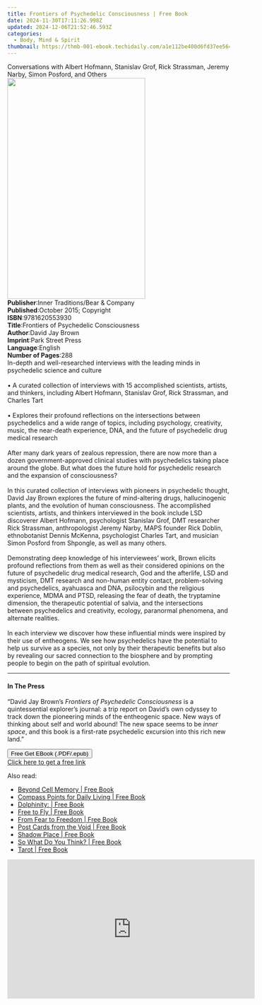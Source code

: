 ```yaml
---
title: Frontiers of Psychedelic Consciousness | Free Book
date: 2024-11-30T17:11:26.998Z
updated: 2024-12-06T21:52:46.593Z
categories:
  - Body, Mind & Spirit
thumbnail: https://thmb-001-ebook.techidaily.com/a1e112be400d6fd37ee5647f5d1f08cab94bef20b3ade2ef52cf246784f338ad.jpg
---
```

<main id="book-container">
  <div class="flex flex-col">
    <div class="book-brief flex-1 py-6 px-4 sm:p-6 md:py-10 md:px-8">
      <!-- brief-->
      <div class="book-brief-main">
        Conversations with Albert Hofmann, Stanislav Grof, Rick Strassman,
        Jeremy Narby, Simon Posford, and Others
      </div>
    </div>
    <div
      class="book-meta-info flex-1 grid gap-4 col-start-1 col-end-3 row-start-1 sm:mb-6 sm:grid-cols-4 lg:gap-6 lg:col-start-2 lg:row-end-6 lg:row-span-6 lg:mb-0"
    >
      <div
        class="book-meta-info-left place-content-center mt-4 p-4 text-sm leading-6 col-start-2 col-span-2 dark:text-slate-400"
      >
        <img
          class="w-full h-500 object-cover rounded-lg sm:h-255 sm:col-span-2 lg:col-span-full"
          src="https://img-001-ebook.techidaily.com/612c4f118b44f1c5f125c92de45be8127eb222dddec64098b78a94409885fa78.jpg"
          alt=""
          width="312"
          height="500"
        />
      </div>
      <div
        class="book-meta-info-right mt-2 col-start-1 row-start-2 col-span-3 self-center"
      >
        <!-- meta data  -->
        <div class="flex flex-col px-4 md:px-8">
          <div class="flex-1">
            <strong>Publisher</strong>:<span class="px-2"
              >Inner Traditions/Bear &amp; Company</span
            >
          </div>
          <div class="flex-1">
            <strong>Published</strong>:<span class="px-2"
              >October 2015; Copyright</span
            >
          </div>
          <div class="flex-1">
            <strong>ISBN</strong>:<span class="px-2">9781620553930</span>
          </div>
          <div class="flex-1">
            <strong>Title</strong>:<span class="px-2"
              >Frontiers of Psychedelic Consciousness</span
            >
          </div>
          <div class="flex-1">
            <strong>Author</strong>:<span class="px-2">David Jay Brown</span>
          </div>
          <div class="flex-1">
            <strong>Imprint</strong>:<span class="px-2">Park Street Press</span>
          </div>
          <div class="flex-1">
            <strong>Language</strong>:<span class="px-2">English</span>
          </div>
          <div class="flex-1">
            <strong>Number of Pages</strong>:<span class="px-2">288</span>
          </div>
        </div>
      </div>
    </div>
    <div class="book-description flex-1 py-6 px-4 sm:p-6 md:py-10 md:px-8">
      <div class="book-description-main">
        <div accordion-content="" id="description">
          In-depth and well-researched interviews with the leading minds in
          psychedelic science and culture <br />
          <br />• A curated collection of interviews with 15 accomplished
          scientists, artists, and thinkers, including Albert Hofmann, Stanislav
          Grof, Rick Strassman, and Charles Tart <br />
          <br />• Explores their profound reflections on the intersections
          between psychedelics and a wide range of topics, including psychology,
          creativity, music, the near-death experience, DNA, and the future of
          psychedelic drug medical research <br />
          <br />After many dark years of zealous repression, there are now more
          than a dozen government-approved clinical studies with psychedelics
          taking place around the globe. But what does the future hold for
          psychedelic research and the expansion of consciousness?
          <br /><br />In this curated collection of interviews with pioneers in
          psychedelic thought, David Jay Brown explores the future of
          mind-altering drugs, hallucinogenic plants, and the evolution of human
          consciousness. The accomplished scientists, artists, and thinkers
          interviewed in the book include LSD discoverer Albert Hofmann,
          psychologist Stanislav Grof, DMT researcher Rick Strassman,
          anthropologist Jeremy Narby, MAPS founder Rick Doblin, ethnobotanist
          Dennis McKenna, psychologist Charles Tart, and musician Simon Posford
          from Shpongle, as well as many others. <br /><br />Demonstrating deep
          knowledge of his interviewees’ work, Brown elicits profound
          reflections from them as well as their considered opinions on the
          future of psychedelic drug medical research, God and the afterlife,
          LSD and mysticism, DMT research and non-human entity contact,
          problem-solving and psychedelics, ayahuasca and DNA, psilocybin and
          the religious experience, MDMA and PTSD, releasing the fear of death,
          the tryptamine dimension, the therapeutic potential of salvia, and the
          intersections between psychedelics and creativity, ecology, paranormal
          phenomena, and alternate realities. <br /><br />In each interview we
          discover how these influential minds were inspired by their use of
          entheogens. We see how psychedelics have the potential to help us
          survive as a species, not only by their therapeutic benefits but also
          by revealing our sacred connection to the biosphere and by prompting
          people to begin on the path of spiritual evolution.
        </div>
        <div class="accordion-fader"></div>
      </div>
    </div>
    <div class="book-excerpts flex-1 py-6 px-4 sm:p-6 md:py-10 md:px-8">
      <!-- excerpts-->
      <div class="book-excerpts-main">
        <hr />
        <h4 class="placeholder placeholder-heading">
          <span>In The Press</span>
        </h4>
        <p>
          “David Jay Brown’s<i> Frontiers of Psychedelic Consciousness</i> is a
          quintessential explorer’s journal: a trip report on David’s own
          odyssey to track down the pioneering minds of the entheogenic space.
          New ways of thinking about self and world abound! The new space seems
          to be <i>inner space</i>, and this book is a first-rate psychedelic
          excursion into this rich new land.”
        </p>
      </div>
    </div>
    <div
      class="book-about-author flex-1 py-6 px-4 sm:p-6 md:py-10 md:px-8"
    ></div>
    <div class="book-free-get flex-1 py-6 px-4 sm:p-6 md:py-10 md:px-8">
      <button
        id="btn-free-get"
        class="bg-blue-500 hover:bg-blue-700 text-white font-bold py-2 px-4 rounded"
      >
        Free Get EBook (.PDF/.epub)
      </button>
      <div id="countdown-display" class="px-2 text-lg mt-2"></div>
      <a
        id="free-link"
        class="hidden bg-blue-500 hover:bg-blue-700 text-white font-bold py-2 px-4 rounded"
        href="https://www.ebooks.com/en-us/book/95783067/frontiers-of-psychedelic-consciousness/david-jay-brown/"
        target="_blank"
        >Click here to get a free link</a
      >
    </div>
    <script>
      let countdownTime = 0;
      let countdownInterval = null;
      document
        .getElementById('btn-free-get')
        .addEventListener('click', startCountdown);
      function startCountdown() {
        countdownTime = new Date().getTime() + 60000 * 3;
        countdownInterval = setInterval(updateCountdown, 1000);
        document.getElementById('btn-free-get').disabled = true;
        document
          .getElementById('btn-free-get')
          .classList.add('bg-gray-500', 'cursor-not-allowed');
      }
      function updateCountdown() {
        let currentTime = new Date().getTime();
        let timeLeft = countdownTime - currentTime;
        let secondsLeft = Math.floor(timeLeft / 1000);
        document.getElementById('countdown-display').innerHTML =
          `Remaining time: ${secondsLeft} seconds.`;
        if (secondsLeft <= 0) {
          clearInterval(countdownInterval);
          document.getElementById('btn-free-get').classList.add('hidden');
          document.getElementById('free-link').classList.remove('hidden');
          document.getElementById('countdown-display').innerHTML = '';
        }
      }
    </script>
  </div>
</main>

<ins class="adsbygoogle"
      style="display:block"
      data-ad-client="ca-pub-7571918770474297"
      data-ad-slot="8358498916"
      data-ad-format="auto"
      data-full-width-responsive="true"></ins>
    

<span class="atpl-alsoreadstyle">Also read:</span>
<div><ul>
<li><a href="https://novels-ebooks.techidaily.com/138584078-9781462037124-beyond-cell-memory/"><u>Beyond Cell Memory | Free Book</u></a></li>
<li><a href="https://novels-ebooks.techidaily.com/138583970-9781449714352-compass-points-for-daily-living/"><u>Compass Points for Daily Living | Free Book</u></a></li>
<li><a href="https://novels-ebooks.techidaily.com/138584007-9781462047666-dolphinity/"><u>Dolphinity: | Free Book</u></a></li>
<li><a href="https://novels-ebooks.techidaily.com/138583565-9781452532486-free-to-fly/"><u>Free to Fly | Free Book</u></a></li>
<li><a href="https://novels-ebooks.techidaily.com/138584093-9781452532981-from-fear-to-freedom/"><u>From Fear to Freedom | Free Book</u></a></li>
<li><a href="https://novels-ebooks.techidaily.com/138584366-9781452540627-post-cards-from-the-void/"><u>Post Cards from the Void | Free Book</u></a></li>
<li><a href="https://novels-ebooks.techidaily.com/138584290-9781450286015-shadow-place/"><u>Shadow Place | Free Book</u></a></li>
<li><a href="https://novels-ebooks.techidaily.com/138583978-9781462029372-so-what-do-you-think/"><u>So What Do You Think? | Free Book</u></a></li>
<li><a href="https://novels-ebooks.techidaily.com/138583900-9781491780893-tarot/"><u>Tarot | Free Book</u></a></li>
</ul></div>

<!-- affiliate ads begin -->
<iframe width="560" height="315" src="https://www.youtube.com/embed/ITtcSWvS8bo?si=4M4BfMgaabrW6148" title="YouTube video player" frameborder="0" allow="accelerometer; autoplay; clipboard-write; encrypted-media; gyroscope; picture-in-picture; web-share" referrerpolicy="strict-origin-when-cross-origin" allowfullscreen></iframe>
<!-- affiliate ads end -->


